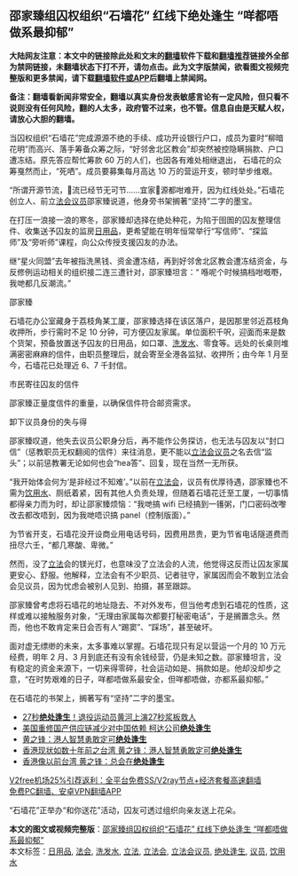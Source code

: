  <h2>邵家臻组囚权组织“石墙花” 红线下绝处逢生 “咩都唔做系最抑郁”</h2> <p class="notice"><b>大陆网友注意：本文中的链接除此处和文末的<a href="https://github.com/bannedbook/fanqiang" >翻墙</a>软件下载和<a href="https://github.com/killgcd/justmysocks/blob/master/README.md">翻墙推荐</a>链接外全部为禁网链接，未翻墙状态下打不开，请勿点击。此为文字版禁闻，欲看图文视频完整版和更多禁闻，请下载<a href="https://github.com/bannedbook/fanqiang">翻墙软件或APP</a>后翻墙上禁闻网。</p><p>备注：翻墙看新闻非常安全，翻墙以真实身份发表敏感言论有一定风险，但只看不说则没有任何风险，翻的人太多，政府管不过来，也不管。信息自由是天赋人权，请放心大胆的翻墙。</b></p>  <div class="entry">  <p>当囚权组织“石墙花”完成源源不绝的手续、成功开设银行户口，成员为霎时“柳暗花明”而高兴、落手筹备众筹之际，“好邻舍北区教会”却突然被控隐瞒捐款、户口遭冻结。原先答应帮忙筹款 60 万的人们，也因各有难处相继退出， 石墙花的众筹戛然而止，“死哂”。成员要募集每月高达 10 万的营运开支，顿时举步维艰。</p> <p>“所谓开源节流，𠮶流已经节无可节……宜家𠮶源都咁难开，因为红线处处。”石墙花创立人、前立<a href="https://www.bannedbook.org/bnews/tag/%E6%B3%95%E4%BC%9A/" class="st_tag internal_tag" rel="tag" title="标签 法会 下的日志">法会</a><a href="https://www.bannedbook.org/bnews/tag/%e8%ae%ae%e5%91%98/" class="st_tag internal_tag" rel="tag" title="标签 议员 下的日志">议员</a>邵家臻说道，他身旁书架搁著“坚持”二字的墨宝。</p> <p>在打压一浪接一浪的寒冬，邵家臻却选择在绝处种花，为陷于囹圄的囚友整理信件、收集送予囚友的监房<a href="https://www.bannedbook.org/bnews/tag/%E6%97%A5%E7%94%A8%E5%93%81/" class="st_tag internal_tag" rel="tag" title="标签 日用品 下的日志">日用品</a>，更希望能在明年恒常举行“写信师”、“探监师”及“旁听师”课程，向公众传授支援囚友的办法。</p> <p>继“星火同盟”去年被指洗黑钱、资金遭冻结，再到好邻舍北区教会遭冻结资金，与反修例运动相关的组织接二连三遭针对，邵家臻坦言：“ 喺呢个时候搞档咁嘅嘢，我哋都几反潮流。”</p> <p>邵家臻</p>  <p>石墙花办公室藏身于荔枝角某工厦，邵家臻选择在该区落户，是因那里邻近荔枝角收押所，步行需时不足 10 分钟，可方便囚友家属。单位面积千呎，迎面而来是数个货架，预备放置送予囚友的日用品，如口罩、<a href="https://www.bannedbook.org/bnews/tag/%e6%b4%97%e5%8f%91%e6%b0%b4/" class="st_tag internal_tag" rel="tag" title="标签 洗发水 下的日志">洗发水</a>、零食等。远处的长桌则堆满密密麻麻的信件，由职员整理后，就会寄至全港各监狱、收押所；由今年 1 月至今，石墙花已处理近 6、7 千封信。</p> <p>市民寄往囚友的信件</p> <p>邵家臻正量度信件的重量，以确保信件符合邮资需求。</p> <p>卸下议员身份的失与得</p> <p>邵家臻叹道，他失去议员公职身分后，再不能作公务探访，也无法与囚友以“封口信”（惩教职员无权翻阅的信件）来往消息，更不能以<a href="https://www.bannedbook.org/bnews/tag/%E7%AB%8B%E6%B3%95%E4%BC%9A%E8%AE%AE%E5%91%98/" class="st_tag internal_tag" rel="tag" title="标签 立法会议员 下的日志">立法会议员</a>之名去信“监头”；以前惩教署无论如何也会“hea答”、回复，现在当然一无所获。</p>  <p>“我开始体会何为‘是非经过不知难’。”以前在<a href="https://www.bannedbook.org/bnews/tag/%e7%ab%8b%e6%b3%95%e4%bc%9a/" class="st_tag internal_tag" rel="tag" title="标签 立法会 下的日志">立法会</a>，议员有优厚待遇，邵家臻也不需为<a href="https://www.bannedbook.org/bnews/tag/%E9%A5%AE%E7%94%A8%E6%B0%B4/" class="st_tag internal_tag" rel="tag" title="标签 饮用水 下的日志">饮用水</a>、厕纸着紧，因有其他人负责处理，但随着石墙花迁至工厦，一切事情都得亲力而为时，却让邵家臻烦恼：“我哋搞 wifi 已经搞到一镬粥，门口密码改嚟改去都改唔到，因为我哋唔识搞 panel（控制版面）。”</p> <p>为节省开支，石墙花没开设商业用电话号码，因费用昂贵，更为节省电话隧道费而扭尽六壬，“都几寒酸、卑微。”</p> <p>然而，没了<a href="https://www.bannedbook.org/bnews/tag/%E7%AB%8B%E6%B3%95/" class="st_tag internal_tag" rel="tag" title="标签 立法 下的日志">立法</a>会的镁光灯，也意味没了立法会的人流，他觉得这反而让囚友家属更安心、舒服。他解释，立法会有不少职员、记者驻守，家属因而会不敢到立法会会见议员，因为忧虑会被别人见到、拍摄，甚至跟踪。</p> <p>邵家臻曾考虑将石墙花的地址隐去、不对外发布，但当他考虑到石墙花的性质，这样或难以接触服务对象，“无理由家属每次都要打秘密电话”，于是搁置念头。然而，他也不敢肯定来日会否有人“踢窦”、“踩场”，甚至破坏。</p> <p>面对虚无缥缈的未来，太多事难以掌握。石墙花现只有足以营运一个月的 10 万元经费，明年 2 月、3 月到底还有没有余钱经营，仍是未知之数。邵家臻坦言，没有稳定的资金来源下，一切来得零碎，社会运动如是、捐款如是。他却没却步之意，“在时势艰难的日子，咩都唔做系最安全，但咩都唔做，亦都系最抑郁。”</p>  <p>在石墙花的书架上，搁著写有“坚持”二字的墨宝。</p> <ul class='op-related-articles' title='相关阅读'> <li><a href='https://www.bannedbook.org/bnews/comments/20200724/1371966.html' target='_blank'>27秒<b>绝处逢生</b>！退役运动员黄河上演27秒浆板救人</a></li> <li><a href='https://www.bannedbook.org/bnews/cnnews/20200730/1370337.html' target='_blank'>美国重修国产供应链减少对中国依赖 柯达公司<b>绝处逢生</b></a></li> <li><a href='https://www.bannedbook.org/bnews/cnnews/hknews/20200707/1356791.html' target='_blank'>黄之锋：港人智慧勇敢定可<b>绝处逢生</b></a></li> <li><a href='https://www.bannedbook.org/bnews/comments/20200706/1356516.html' target='_blank'>香港现状如数十年前之台湾 黄之锋：港人智慧勇敢定可<b>绝处逢生</b></a></li> <li><a href='https://www.bannedbook.org/bnews/cnnews/hknews/20200706/1356338.html' target='_blank'>香港像以前台湾 黄之锋：总会在<b>绝处逢生</b></a></li> </ul> <p class="texttj"> <a href="https://www.bannedbook.org/forum23/topic22702.html" target="_blank">V2free机场25%引荐返利：全平台免费SS/V2ray节点+经济套餐高速翻墙</a><br/> <a href="https://github.com/bannedbook/fanqiang/wiki/%E7%A6%81%E9%97%BB%E7%BD%91%E5%AE%89%E5%8D%93%E7%BF%BB%E5%A2%99%E6%96%B0%E9%97%BBAPP" target="_blank">免费PC翻墙、安卓VPN翻墙APP</a></p><p>“石墙花”正举办“和你送花”活动，囚友可透过组织向亲友送上花朵。</p><a name='sharetosocial'></a>       <div><b>本文的图文或视频完整版</b>：<a href='https://www.bannedbook.org/bnews/comments/20201226/1455346.html'>邵家臻组囚权组织“石墙花” 红线下绝处逢生 “咩都唔做系最抑郁”</a></div>  </div><!--END ENTRY--> <div class="postfooter"> <div>本文标签：<a href="https://www.bannedbook.org/bnews/tag/%E6%97%A5%E7%94%A8%E5%93%81/" rel="tag">日用品</a>, <a href="https://www.bannedbook.org/bnews/tag/%E6%B3%95%E4%BC%9A/" rel="tag">法会</a>, <a href="https://www.bannedbook.org/bnews/tag/%e6%b4%97%e5%8f%91%e6%b0%b4/" rel="tag">洗发水</a>, <a href="https://www.bannedbook.org/bnews/tag/%E7%AB%8B%E6%B3%95/" rel="tag">立法</a>, <a href="https://www.bannedbook.org/bnews/tag/%e7%ab%8b%e6%b3%95%e4%bc%9a/" rel="tag">立法会</a>, <a href="https://www.bannedbook.org/bnews/tag/%E7%AB%8B%E6%B3%95%E4%BC%9A%E8%AE%AE%E5%91%98/" rel="tag">立法会议员</a>, <a href="https://www.bannedbook.org/bnews/tag/%E7%BB%9D%E5%A4%84%E9%80%A2%E7%94%9F/" rel="tag">绝处逢生</a>, <a href="https://www.bannedbook.org/bnews/tag/%e8%ae%ae%e5%91%98/" rel="tag">议员</a>, <a href="https://www.bannedbook.org/bnews/tag/%E9%A5%AE%E7%94%A8%E6%B0%B4/" rel="tag">饮用水</a></div>  </div><!--END POSTFOOTER--> 